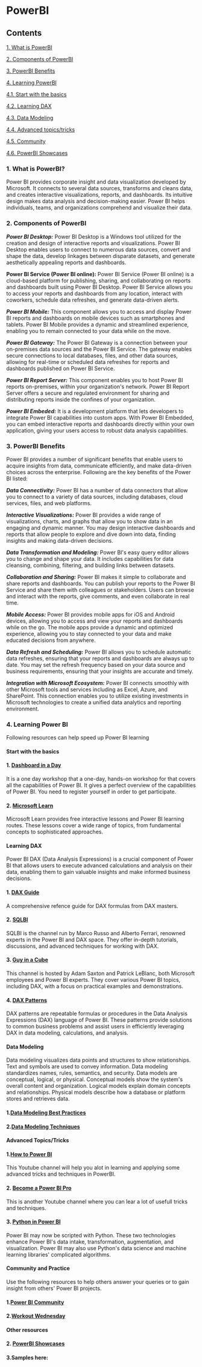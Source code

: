 # PowerBI

## Contents

[1. What is PowerBI](https://github.com/ms4hafiz/PowerBI/blob/main/README.md#1-what-is-powerbi)

[2. Components of PowerBI](https://github.com/ms4hafiz/PowerBI/blob/main/README.md#2-components-of-powerbi)

[3. PowerBI Benefits](https://github.com/ms4hafiz/PowerBI/blob/main/README.md#3-powerbi-benefits)

[4. Learning PowerBI](https://github.com/ms4hafiz/PowerBI/blob/main/README.md#4-learning-power-bi)

[4.1. Start with the basics](https://github.com/ms4hafiz/PowerBI/blob/main/README.md#start-with-the-basics)

[4.2. Learning DAX](https://github.com/ms4hafiz/PowerBI/blob/main/README.md#learning-dax)

[4.3. Data Modeling](https://github.com/ms4hafiz/PowerBI/blob/main/README.md#data-modeling)

[4.4. Advanced topics/tricks](https://github.com/ms4hafiz/PowerBI/blob/main/README.md#advanced-topicstricks)

[4.5. Community](https://github.com/ms4hafiz/PowerBI/blob/main/README.md#community-and-practice)

[4.6. PowerBI Showcases](https://github.com/ms4hafiz/PowerBI/blob/main/README.md#2-powerbi-showcases)

### 1. What is PowerBI?

Power BI provides corporate insight and data visualization developed by Microsoft. It connects to several data sources, transforms and cleans data, and creates interactive visualizations, reports, and dashboards. Its intuitive design makes data analysis and decision-making easier. Power BI helps individuals, teams, and organizations comprehend and visualize their data.

### 2. Components of PowerBI

**_Power BI Desktop:_**
Power BI Desktop is a Windows tool utilized for the creation and design of interactive reports and visualizations. Power BI Desktop enables users to connect to numerous data sources, convert and shape the data, develop linkages between disparate datasets, and generate aesthetically appealing reports and dashboards.

**Power BI Service (Power BI online):**
Power BI Service (Power BI online) is a cloud-based platform for publishing, sharing, and collaborating on reports and dashboards built using Power BI Desktop. Power BI Service allows you to access your reports and dashboards from any location, interact with coworkers, schedule data refreshes, and generate data-driven alerts.

**_Power BI Mobile:_**
This component allows you to access and display Power BI reports and dashboards on mobile devices such as smartphones and tablets. Power BI Mobile provides a dynamic and streamlined experience, enabling you to remain connected to your data while on the move.

**_Power BI Gateway:_**
The Power BI Gateway is a connection between your on-premises data sources and the Power BI Service. The gateway enables secure connections to local databases, files, and other data sources, allowing for real-time or scheduled data refreshes for reports and dashboards published on Power BI Service.

**_Power BI Report Server:_**
This component enables you to host Power BI reports on-premises, within your organization's network. Power BI Report Server offers a secure and regulated environment for sharing and distributing reports inside the confines of your organization.

**_Power BI Embeded:_**
It is a development platform that lets developers to integrate Power BI capabilities into custom apps. With Power BI Embedded, you can embed interactive reports and dashboards directly within your own application, giving your users access to robust data analysis capabilities.

### 3. PowerBI Benefits

Power BI provides a number of significant benefits that enable users to acquire insights from data, communicate efficiently, and make data-driven choices across the enterprise. Following are the key benefits of the Power BI listed:

**_Data Connectivity:_** Power BI has a number of data connectors that allow you to connect to a variety of data sources, including databases, cloud services, files, and web platforms.

**_Interactive Visualizations:_** Power BI provides a wide range of visualizations, charts, and graphs that allow you to show data in an engaging and dynamic manner. You may design interactive dashboards and reports that allow people to explore and dive down into data, finding insights and making data-driven decisions.

**_Data Transformation and Modeling:_** Power BI's easy query editor allows you to change and shape your data. It includes capabilities for data cleansing, combining, filtering, and building links between datasets.

**_Collaboration and Sharing:_** Power BI makes it simple to collaborate and share reports and dashboards. You can publish your reports to the Power BI Service and share them with colleagues or stakeholders. Users can browse and interact with the reports, give comments, and even collaborate in real time.

**_Mobile Access:_** Power BI provides mobile apps for iOS and Android devices, allowing you to access and view your reports and dashboards while on the go. The mobile apps provide a dynamic and optimized experience, allowing you to stay connected to your data and make educated decisions from anywhere.

**_Data Refresh and Scheduling:_** Power BI allows you to schedule automatic data refreshes, ensuring that your reports and dashboards are always up to date. You may set the refresh frequency based on your data source and business requirements, ensuring that your insights are accurate and timely.

**_Integration with Microsoft Ecosystem:_** Power BI connects smoothly with other Microsoft tools and services including as Excel, Azure, and SharePoint. This connection enables you to utilize existing investments in Microsoft technologies to create a unified data analytics and reporting environment.

### 4. Learning Power BI

Following resources can help speed up Power BI learning

#### Start with the basics

#### 1. [Dashboard in a Day](https://powerbi.microsoft.com/en-us/diad/)

It is a one day workshop that a one-day, hands-on workshop for that covers all the capabilities of Power BI. It gives a perfect overview of the capabilities of Power BI. You need to register yourself in order to get participate.

#### 2. [Microsoft Learn](https://learn.microsoft.com/en-us/training/powerplatform/power-bi?WT.mc_id=powerbi_landingpage-docs-link)

Microsoft Learn provides free interactive lessons and Power BI learning routes. These lessons cover a wide range of topics, from fundamental concepts to sophisticated approaches.

#### Learning DAX

Power BI DAX (Data Analysis Expressions) is a crucial component of Power BI that allows users to execute advanced calculations and analysis on their data, enabling them to gain valuable insights and make informed business decisions.

#### 1. [DAX Guide](https://dax.guide/)

A comprehensive refence guide for DAX formulas from DAX masters.

#### 2. [SQLBI](https://www.sqlbi.com/tv/)

SQLBI is the channel run by Marco Russo and Alberto Ferrari, renowned experts in the Power BI and DAX space. They offer in-depth tutorials, discussions, and advanced techniques for working with DAX.

#### 3. [Guy in a Cube](https://www.youtube.com/c/GuyinaCube/featured)

This channel is hosted by Adam Saxton and Patrick LeBlanc, both Microsoft employees and Power BI experts. They cover various Power BI topics, including DAX, with a focus on practical examples and demonstrations.

#### 4. [DAX Patterns](https://www.daxpatterns.com/)

DAX patterns are repeatable formulas or procedures in the Data Analysis Expressions (DAX) language of Power BI. These patterns provide solutions to common business problems and assist users in efficiently leveraging DAX in data modeling, calculations, and analysis.

#### Data Modeling

Data modeling visualizes data points and structures to show relationships. Text and symbols are used to convey information. Data modeling standardizes names, rules, semantics, and security. Data models are conceptual, logical, or physical. Conceptual models show the system's overall content and organization. Logical models explain domain concepts and relationships. Physical models describe how a database or platform stores and retrieves data.

#### 1.[Data Modeling Best Practices](https://www.youtube.com/watch?v=kiVXI7zjSzY)

#### 2.[Data Modeling Techniques](https://www.techtarget.com/searchdatamanagement/tip/7-data-modeling-techniques-and-concepts-for-business#:~:text=Common%20data%20modeling%20techniques%20and%20concepts%201%201.,data%20model%20...%207%207.%20Graph%20data%20model)

#### Advanced Topics/Tricks

#### 1.[How to Power BI](https://www.youtube.com/@HowtoPowerBI)

This Youtube channel will help you alot in learning and applying some advanced tricks and techniques in PowerBI.

#### 2. [Become a Power BI Pro](https://www.youtube.com/@PowerBIPro)

This is another Youtube channel where you can lear a lot of usefull tricks and techniques.

#### 3. [Python in Power BI](https://realpython.com/power-bi-python/)

Power BI may now be scripted with Python. These two technologies enhance Power BI's data intake, transformation, augmentation, and visualization. Power BI may also use Python's data science and machine learning libraries' complicated algorithms.

#### Community and Practice

Use the following resources to help others answer your queries or to gain insight from others' Power BI projects.

#### 1.[Power BI Community](https://community.powerbi.com/)

#### 2.[Workout Wednesday](http://www.workout-wednesday.com/power-bi-challenges/)

#### Other resources

#### 2. [PowerBI Showcases](https://community.fabric.microsoft.com/t5/Data-Stories-Gallery/bd-p/DataStoriesGallery)

#### 3.Samples here:
